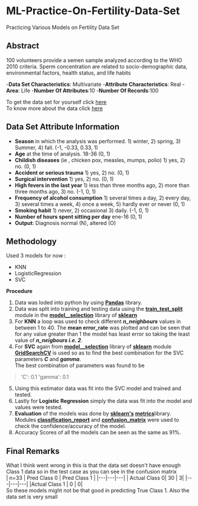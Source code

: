 # ML-Practice-On-Fertility-Data-Set
Practicing Various Models on Fertility Data Set

## Abstract ##

100 volunteers provide a semen sample analyzed according to the WHO 2010 criteria. Sperm concentration are related to socio-demographic data, environmental factors, health status, and life habits

-**Data Set Characteristics**: Multivariate
-**Attribute Characteristics**: Real
-**Area**: Life
-**Number Of Attributes**:10
-**Number Of Records**:100

To get the data set for yourself click [here](https://archive.ics.uci.edu/ml/machine-learning-databases/00244/)<br/>To know more about the data click [here](https://archive.ics.uci.edu/ml/datasets/Fertility)

## Data Set Attribute Information ##

- **Season** in which the analysis was performed. 1) winter, 2) spring, 3) Summer, 4) fall. (-1, -0.33, 0.33, 1)
- **Age** at the time of analysis. 18-36 (0, 1)
- **Childish diseases** (ie , chicken pox, measles, mumps, polio) 1) yes, 2) no. (0, 1)
- **Accident or serious trauma** 1) yes, 2) no. (0, 1)
- **Surgical intervention** 1) yes, 2) no. (0, 1)
- **High fevers in the last year** 1) less than three months ago, 2) more than three months ago, 3) no. (-1, 0, 1)
- **Frequency of alcohol consumption** 1) several times a day, 2) every day, 3) several times a week, 4) once a week, 5) hardly ever       or never (0, 1)
- **Smoking habit** 1) never, 2) occasional 3) daily. (-1, 0, 1)
- **Number of hours spent sitting per day** ene-16 (0, 1)
- **Output**: Diagnosis normal (N), altered (O)

## Methodology ##

Used 3 models for now :
- KNN
- LogisticRegression
- SVC

**Procedure**

1. Data was loded into python by using [**Pandas**](https://pandas.pydata.org) library.
2. Data was split into training and testing data using the [**train_test_split**](http://scikit-learn.org/stable/modules/generated/sklearn.model_selection.train_test_split.html) module in the [**model__selection**](http://scikit-learn.org/stable/modules/classes.html#module-sklearn.model_selection) library of [**sklearn**](http://scikit-learn.org)
3. For **KNN** a loop was used to check different ***n_neighbours*** values in between 1 to 40. The **mean error_rate** was plotted and can be seen that for any value greater than 1 the model has least error so taking the least value  of ***n_neigbours i.e. 2***.
4. For **SVC** again from [**model__selection**](http://scikit-learn.org/stable/modules/classes.html#module-sklearn.model_selection) library of [**sklearn**](http://scikit-learn.org) module [**GridSearchCV**](http://scikit-learn.org/stable/modules/generated/sklearn.model_selection.GridSearchCV.html) is used so as to find the best combination for the SVC parameters ***C*** and ***gamma***.
<br>The best combination of parameters was found to be
>'C': 0.1 'gamma': 0.1<br>
5. Using this estimator data was fit into the SVC model and trained and tested.
6. Lastly for **Logistic Regression** simply the data was fit into the model and values were tested.
7. **Evaluation**  of the models was done by [**sklearn's**](http://scikit-learn.org) [**metrics**](http://scikit-learn.org/stable/modules/classes.html)library. Modules [**classification_report**](http://scikit-learn.org/stable/modules/generated/sklearn.metrics.classification_report.html) and [**confusion_matrix**](http://scikit-learn.org/stable/modules/generated/sklearn.metrics.confusion_matrix.html) were used to check the confidence/accuracy of the model.
9. Accuracy Scores of all the models can be seen as the same as 91%.

## Final Remarks ##
What I think went wrong in this is that the data set doesn't have enough Class 1 data so in the test case as you can see in the confusion matrix <br>
| n=33 | Pred Class 0 | Pred Class 1 |
|---|---|---|
| Actual Class 0| 30 | 3|
|---|---|---|
|Actual Class 1 | 0 | 0|
<br>
So these models might not be that good in predicting True Class 1. Also the data set is very small
  
  
